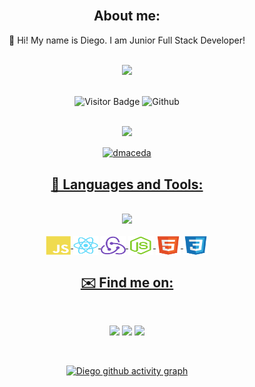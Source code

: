 
<div align="center">
</br>


## About me:
👋 Hi! My name is Diego. 
I am Junior Full Stack Developer!


</br>
<div>
<img height="150em" src="https://user-images.githubusercontent.com/99127823/167989495-c02e1216-5dfd-4872-9828-a029d27fa0d3.png"/>
 </div>
 </br>
 
 ![Visitor Badge](https://visitor-badge.laobi.icu/badge?page_id=dmaceda)
 ![Github](https://img.shields.io/github/followers/dmaceda?label=Follow&style=social)
 
</br>
<div >
  <a href="https://github.com/dmaceda">
  <img height="180em" src="https://github-readme-stats.vercel.app/api?username=dmaceda&show_icons=true&theme=dark&include_all_commits=true&count_private=true"/>
</div>
 <p><img align="center" src="https://github-readme-streak-stats.herokuapp.com/?user=dmaceda&" alt="dmaceda" /></p>
  
## 🧰 Languages and Tools:
<p align="center">
<div style="display: inline_block"><br>
    <div>
    <a href="https://github.com/dmaceda">
  <img height="180em" src="https://github-readme-stats.vercel.app/api/top-langs/?username=dmaceda&layout=compact&langs_count=7&theme=dark"/>
  </div>
      </br>
  <img align="center" alt="Die-Js" height="30" width="40" src="https://raw.githubusercontent.com/devicons/devicon/master/icons/javascript/javascript-plain.svg">
  <img align="center" alt="Die-React" height="30" width="40" src="https://raw.githubusercontent.com/devicons/devicon/master/icons/react/react-original.svg">
  <img align="center" alt="Die-CSS" height="30" width="40" src="https://github.com/devicons/devicon/blob/master/icons/redux/redux-original.svg" >
 <img align="center" alt="Die-CSS" height="30" width="40" src="https://github.com/devicons/devicon/blob/master/icons/nodejs/nodejs-original.svg" >
  <img align="center" alt="Die-HTML" height="30" width="40" src="https://raw.githubusercontent.com/devicons/devicon/master/icons/html5/html5-original.svg">
  <img align="center" alt="Die-CSS" height="30" width="40" src="https://raw.githubusercontent.com/devicons/devicon/master/icons/css3/css3-original.svg" >


</div>

  </p>
  
 ## ✉️ Find me on:
</br>
<p align="center">

  <a href="https://instagram.com/shaman.crew" target="_blank"><img src="https://img.shields.io/badge/-Instagram-%23E4405F?style=for-the-badge&logo=instagram&logoColor=white" target="_blank"></a>
  <a href = "mailto:dmaceda2288@gmail.com"><img src="https://img.shields.io/badge/-Gmail-%23333?style=for-the-badge&logo=gmail&logoColor=white" target="_blank"></a>
  <a href="https://www.linkedin.com/in/dmaceda/" target="_blank"><img src="https://img.shields.io/badge/-LinkedIn-%230077B5?style=for-the-badge&logo=linkedin&logoColor=white" target="_blank"></a> 
 
  </p>
  <div>
 <br/>

  [![Diego github activity graph](https://activity-graph.herokuapp.com/graph?username=dmaceda&theme=redical)](https://github.com/dmaceda/github-readme-activity-graph)
 </div>
  </div>
  



